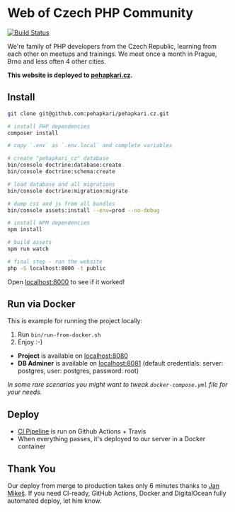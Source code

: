 # Web of Czech PHP Community

[![Build Status](https://img.shields.io/travis/pehapkari/pehapkari.cz/master.svg?style=flat-square)](https://travis-ci.org/pehapkari/pehapkari.cz)

We're family of PHP developers from the Czech Republic, learning from each other on meetups and trainings.
We meet once a month in Prague, Brno and less often 4 other cities.

**This website is deployed to [pehapkari.cz](https://pehapkari.cz/).**

## Install

```bash
git clone git@github.com:pehapkari/pehapkari.cz.git

# install PHP dependencies
composer install

# copy `.env` as `.env.local` and complete variables

# create "pehapkari_cz" database
bin/console doctrine:database:create
bin/console doctrine:schema:create

# load database and all migrations
bin/console doctrine:migration:migrate

# dump css and js from all bundles
bin/console assets:install --env=prod --no-debug

# install NPM dependencies
npm install

# build assets
npm run watch

# final step - run the website
php -S localhost:8000 -t public
```

Open [localhost:8000](http://localhost:8000) to see if it worked!

## Run via Docker

This is example for running the project locally:

1) Run `bin/run-from-docker.sh`
2) Enjoy :-)

- **Project** is available on [localhost:8080](http://localhost:8080)
- **DB Adminer** is available on [localhost:8081](http://localhost:8081) (default credentials: server: postgres, user: postgres, password: root)

*In some rare scenarios you might want to tweak `docker-compose.yml` file for your needs.*

## Deploy

- [CI Pipeline](https://github.com/pehapkari/pehapkari.cz/actions) is run on Github Actions + Travis
- When everything passes, it's deployed to our server in a Docker container

## Thank You

Our deploy from merge to production takes only 6 minutes thanks to [Jan Mikeš](https://janmikes.cz/). If you need CI-ready, GitHub Actions, Docker and DigitalOcean fully automated deploy, let him know.
